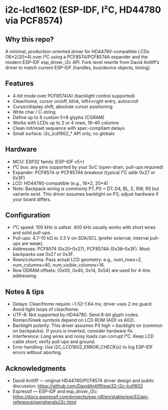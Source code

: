 # i2c-lcd1602 (ESP-IDF, I²C, HD44780 via PCF8574)
## Why this repo?
A minimal, production-oriented driver for HD44780-compatible LCDs (16×2/20×4) over I²C using a PCF8574/PCF8574A expander and the modern ESP-IDF esp_driver_i2c API. Fork-level rewrite from David Antliff’s driver to match current ESP-IDF (handles, bus/device objects, timing).

## Features

- 4-bit mode over PCF8574(A) (backlight control supported)
- Clear/home, cursor on/off, blink, left↔right entry, autoscroll
- Cursor/display shift, absolute cursor positioning
- Write char / C-string
- Define up to 8 custom 5×8 glyphs (CGRAM)
- Works with LCDs up to 2 or 4 rows, 16–40 columns
- Clean init/reset sequence with spec-compliant delays
- Small surface: i2c_lcd1602_* API only, no globals

## Hardware

- MCU: ESP32 family (ESP-IDF v5+)
- I²C bus: any pins supported by your SoC (open-drain, pull-ups required)
- Expander: PCF8574 or PCF8574A breakout (typical I²C addr 0x27 or 0x3F)
- LCD: HD44780-compatible (e.g., 16×2, 20×4)
- Note: Backpack wiring is commonly P7..P0 = D7..D4, BL, E, RW, RS but variants exist. This driver assumes backlight on P3; adjust hardware if your board differs.

## Configuration
- I²C speed: 100 kHz is safest. 400 kHz usually works with short wires and solid pull-ups.
- Pull-ups: 4.7–10 kΩ to 3.3 V on SDA/SCL (prefer external; internal pull-ups are weak).
- Addresses: PCF8574 (0x20–0x27), PCF8574A (0x38–0x3F). Most backpacks use 0x27 or 0x3F.
- Rows/columns: Pass actual LCD geometry: e.g., num_rows=2, num_columns=40, num_visible_columns=16.
- Row DDRAM offsets: {0x00, 0x40, 0x14, 0x54} are used for 4-line addressing.

## Notes & tips
- Delays: Clear/Home require ~1.52–1.64 ms; driver uses 2 ms guard. Avoid tight loops of clear/home.
- UTF-8: Not supported by HD44780. Send 8-bit glyph codes. Roman/Greek symbols depend on LCD ROM (A00 vs A02).
- Backlight polarity: This driver assumes P3 high = backlight on (common on backpacks). If yours is inverted, consider hardware fix.
- Interference: Long wires and noisy loads can corrupt I²C. Keep LCD cable short; verify pull-ups and ground.
- Error handling: Use I2C_LCD1602_ERROR_CHECK(x) to log ESP-IDF errors without aborting.

## Acknowledgments
- David Antliff — original HD44780/PCF8574 driver design and public discussion: https://github.com/DavidAntliff/esp32-i2c-lcd1602
- Espressif — ESP-IDF and esp_driver_i2c: https://docs.espressif.com/projects/esp-idf/en/stable/esp32/api-reference/peripherals/i2c.html
